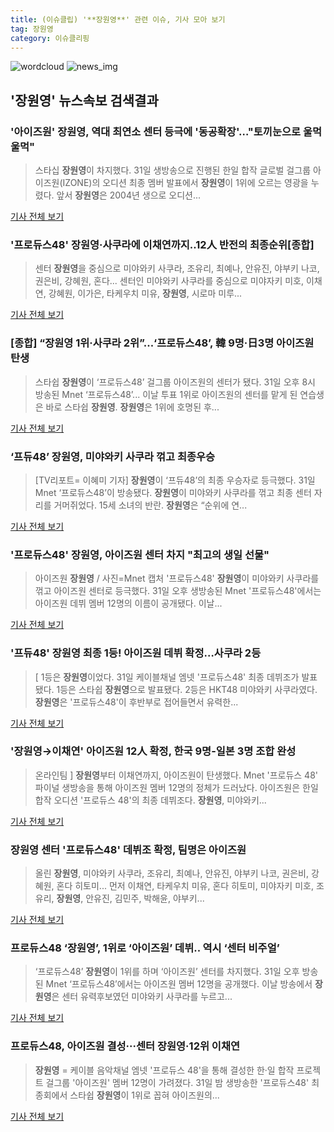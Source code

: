 ```yaml
---
title: (이슈클립) '**장원영**' 관련 이슈, 기사 모아 보기
tag: 장원영
category: 이슈클리핑
---
```

![wordcloud](https://s3.ap-northeast-2.amazonaws.com/lyrics101-wordcloud/2018-09-01-1535732935.png)
![news_img](https://user-images.githubusercontent.com/42597476/44507050-1206f400-a6e4-11e8-8d98-7ffbfebb353f.png)
## **'**장원영**'** 뉴스속보 검색결과
### '아이즈원' **장원영**, 역대 최연소 센터 등극에 '동공확장'…"토끼눈으로 울먹울먹"

>스타십 **장원영**이 차지했다. 31일 생방송으로 진행된 한일 합작 글로벌 걸그룹 아이즈원(IZONE)의 오디션 최종 멤버 발표에서 **장원영**이 1위에 오르는 영광을 누렸다. 앞서 **장원영**은 2004년 생으로 오디션...

<a href="http://www.ilyosisa.co.kr/news/articleView.html?idxno=151408" target="_blank">기사 전체 보기</a>

### '프로듀스48' **장원영**·사쿠라에 이채연까지..12人 반전의 최종순위[종합]

>센터 **장원영**을 중심으로 미야와키 사쿠라, 조유리, 최예나, 안유진, 야부키 나코, 권은비, 강혜원, 혼다... 센터인 미야와키 사쿠라를 중심으로 미야자키 미호, 이채연, 강혜원, 이가은, 타케우치 미유, **장원영**, 시로마 미루...

<a href="http://www.osen.co.kr/article/G1110979634" target="_blank">기사 전체 보기</a>

### [종합] “**장원영** 1위·사쿠라 2위”...‘프로듀스48’, 韓 9명·日3명 아이즈원 탄생

>스타쉽 **장원영**이 ‘프로듀스48’ 걸그룹 아이즈원의 센터가 됐다. 31일 오후 8시 방송된 Mnet ‘프로듀스48’... 이날 투표 1위로 아이즈원의 센터를 맡게 된 연습생은 바로 스타쉽 **장원영**. **장원영**은 1위에 호명된 후...

<a href="http://star.mk.co.kr/new/view.php?mc=ST&year=2018&no=550481" target="_blank">기사 전체 보기</a>

### ‘프듀48’ **장원영**, 미야와키 사쿠라 꺾고 최종우승

>[TV리포트= 이혜미 기자] **장원영**이 ‘프듀48’의 최종 우승자로 등극했다. 31일 Mnet ‘프로듀스48’이 방송됐다. **장원영**이 미야와키 사쿠라를 꺾고 최종 센터 자리를 거머쥐었다. 15세 소녀의 반란. **장원영**은 “순위에 연...

<a href="http://www.tvreport.co.kr/?c=news&m=newsview&idx=1077640" target="_blank">기사 전체 보기</a>

### '프로듀스48' **장원영**, 아이즈원 센터 차지 "최고의 생일 선물"

>아이즈원 **장원영** / 사진=Mnet 캡처 '프로듀스48' **장원영**이 미야와키 사쿠라를 꺾고 아이즈원 센터로 등극했다. 31일 오후 생방송된 Mnet '프로듀스48'에서는 아이즈원 데뷔 멤버 12명의 이름이 공개됐다. 이날...

<a href="http://sports.hankooki.com/lpage/entv/201808/sp20180831232410136660.htm" target="_blank">기사 전체 보기</a>

### '프듀48' **장원영** 최종 1등! 아이즈원 데뷔 확정…사쿠라 2등

>[ 1등은 **장원영**이었다. 31일 케이블채널 엠넷 '프로듀스48' 최종 데뷔조가 발표됐다. 1등은 스타쉽 **장원영**으로 발표됐다. 2등은 HKT48 미야와키 사쿠라였다. **장원영**은 '프로듀스48'이 후반부로 접어들면서 유력한...

<a href="http://www.mydaily.co.kr/new_yk/html/read.php?newsid=201808312303296401&ext=na" target="_blank">기사 전체 보기</a>

### '**장원영**→이채연' 아이즈원 12人 확정, 한국 9명-일본 3명 조합 완성

>온라인팀 ] **장원영**부터 이채연까지, 아이즈원이 탄생했다. Mnet '프로듀스 48' 파이널 생방송을 통해 아이즈원 멤버 12명의 정체가 드러났다. 아이즈원은 한일합작 오디션 '프로듀스 48'의 최종 데뷔조다. **장원영**, 미야와키...

<a href="http://www.dailysportshankook.co.kr/news/articleView.html?idxno=194955" target="_blank">기사 전체 보기</a>

### **장원영** 센터 '프로듀스48' 데뷔조 확정, 팀명은 아이즈원

>올린 **장원영**, 미야와키 사쿠라, 조유리, 최예나, 안유진, 야부키 나코, 권은비, 강혜원, 혼다 히토미... 먼저 이채연, 타케우치 미유, 혼다 히토미, 미야자키 미호, 조유리, **장원영**, 안유진, 김민주, 박해윤, 야부키...

<a href="http://www.nocutnews.co.kr/news/5025152" target="_blank">기사 전체 보기</a>

### 프로듀스48 ‘**장원영**’, 1위로 ‘아이즈원’ 데뷔.. 역시 ‘센터 비주얼’

>‘프로듀스48’ **장원영**이 1위를 하며 ‘아이즈원’ 센터를 차지했다. 31일 오후 방송된 Mnet ‘프로듀스48’에서는 아이즈원 멤버 12명을 공개했다. 이날 방송에서 **장원영**은 센터 유력후보였던 미야와키 사쿠라를 누르고...

<a href="http://www.kookje.co.kr/news2011/asp/newsbody.asp?code=0500&key=20180901.99099000002" target="_blank">기사 전체 보기</a>

### 프로듀스48, 아이즈원 결성···센터 **장원영**·12위 이채연

>**장원영** = 케이블 음악채널 엠넷 '프로듀스 48'을 통해 결성한 한·일 합작 프로젝트 걸그룹 '아이즈원' 멤버 12명이 가려졌다. 31일 밤 생방송한 '프로듀스48' 최종회에서 스타쉽 **장원영**이 1위로 꼽혀 아이즈원의...

<a href="http://www.newsis.com/view/?id=NISX20180901_0000406455&cID=10601&pID=10600" target="_blank">기사 전체 보기</a>


